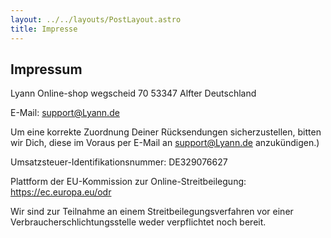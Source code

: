 ```yaml
---
layout: ../../layouts/PostLayout.astro
title: Impresse
---
```

## Impressum
Lyann Online-shop
wegscheid 70
53347 Alfter
Deutschland

E-Mail: support@Lyann.de

Um eine korrekte Zuordnung Deiner Rücksendungen sicherzustellen, bitten wir Dich, diese im Voraus per E-Mail an support@Lyann.de anzukündigen.)

Umsatzsteuer-Identifikationsnummer: DE329076627

Plattform der EU-Kommission zur Online-Streitbeilegung: https://ec.europa.eu/odr

Wir sind zur Teilnahme an einem Streitbeilegungsverfahren vor einer Verbraucherschlichtungsstelle weder verpflichtet noch bereit.

